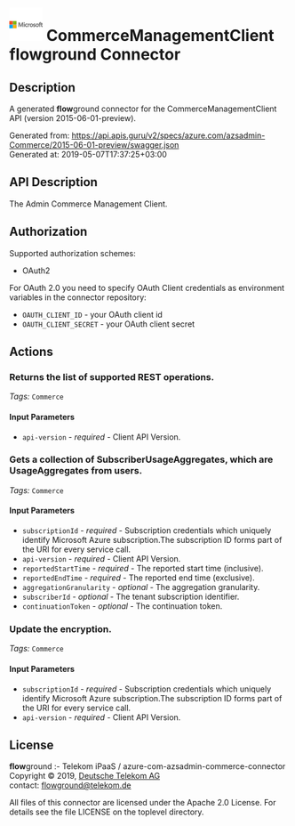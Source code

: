 # ![LOGO](logo.png) CommerceManagementClient **flow**ground Connector

## Description

A generated **flow**ground connector for the CommerceManagementClient API (version 2015-06-01-preview).

Generated from: https://api.apis.guru/v2/specs/azure.com/azsadmin-Commerce/2015-06-01-preview/swagger.json<br/>
Generated at: 2019-05-07T17:37:25+03:00

## API Description

The Admin Commerce Management Client.

## Authorization

Supported authorization schemes:
- OAuth2

For OAuth 2.0 you need to specify OAuth Client credentials as environment variables in the connector repository:
* `OAUTH_CLIENT_ID` - your OAuth client id
* `OAUTH_CLIENT_SECRET` - your OAuth client secret

## Actions

### Returns the list of supported REST operations.

*Tags:* `Commerce`

#### Input Parameters
* `api-version` - _required_ - Client API Version.

### Gets a collection of SubscriberUsageAggregates, which are UsageAggregates from users.

*Tags:* `Commerce`

#### Input Parameters
* `subscriptionId` - _required_ - Subscription credentials which uniquely identify Microsoft Azure subscription.The subscription ID forms part of the URI for every service call.
* `api-version` - _required_ - Client API Version.
* `reportedStartTime` - _required_ - The reported start time (inclusive).
* `reportedEndTime` - _required_ - The reported end time (exclusive).
* `aggregationGranularity` - _optional_ - The aggregation granularity.
* `subscriberId` - _optional_ - The tenant subscription identifier.
* `continuationToken` - _optional_ - The continuation token.

### Update the encryption.

*Tags:* `Commerce`

#### Input Parameters
* `subscriptionId` - _required_ - Subscription credentials which uniquely identify Microsoft Azure subscription.The subscription ID forms part of the URI for every service call.
* `api-version` - _required_ - Client API Version.

## License

**flow**ground :- Telekom iPaaS / azure-com-azsadmin-commerce-connector<br/>
Copyright © 2019, [Deutsche Telekom AG](https://www.telekom.de)<br/>
contact: flowground@telekom.de

All files of this connector are licensed under the Apache 2.0 License. For details
see the file LICENSE on the toplevel directory.
